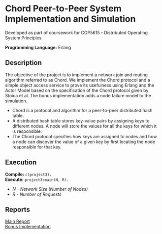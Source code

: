 # Chord Peer-to-Peer System Implementation and Simulation

Developed as part of coursework for COP5615 - Distributed Operating System Principles  
  
**Programming Language:** Erlang

## Description

The objective of the project is to implement a network join and routing algorithm referred to as Chord. We implement the Chord protocol and a simple object access service to prove its usefulness using Erlang and the Actor Model based on the specification of the Chord protocol given by Stoica et al. The bonus implementation adds a node failure model to the simulation.

* Chord is a protocol and algorithm for a peer-to-peer distributed hash table.
* A distributed hash table stores key-value pairs by assigning keys to different nodes. A node will store the values for all the keys for which it is responsible.
* The Chord protocol specifies how keys are assigned to nodes and how a node can discover the value of a given key by first locating the node responsible for that key.

## Execution

**Compile:** ```c(project3).```   
**Execute:** ```project3:main(N, R).```   
* *N - Network Size (Number of Nodes)*  
* *R - Number of Requests*  

## Reports 
  
[Main Report](https://github.com/pranath-reddy/COP5615-Chord/blob/main/Report.pdf)  
[Bonus Implementation](https://github.com/pranath-reddy/COP5615-Chord/blob/main/Report-bonus.pdf)
